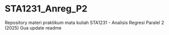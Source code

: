 # STA1231_Anreg_P2

Repository materi praktikum mata kuliah STA1231 - Analisis Regresi Paralel 2 (2025)
Gua update readme

